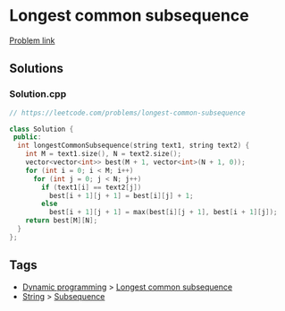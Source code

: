 # Longest common subsequence

[Problem link](https://leetcode.com/problems/longest-common-subsequence)

## Solutions


### Solution.cpp
```cpp
// https://leetcode.com/problems/longest-common-subsequence

class Solution {
 public:
  int longestCommonSubsequence(string text1, string text2) {
    int M = text1.size(), N = text2.size();
    vector<vector<int>> best(M + 1, vector<int>(N + 1, 0));
    for (int i = 0; i < M; i++)
      for (int j = 0; j < N; j++)
        if (text1[i] == text2[j])
          best[i + 1][j + 1] = best[i][j] + 1;
        else
          best[i + 1][j + 1] = max(best[i][j + 1], best[i + 1][j]);
    return best[M][N];
  }
};
```
## Tags

* [Dynamic programming](/README.md#Dynamic_programming) > [Longest common subsequence](/README.md#Dynamic_programming-Longest_common_subsequence)
* [String](/README.md#String) > [Subsequence](/README.md#String-Subsequence)
